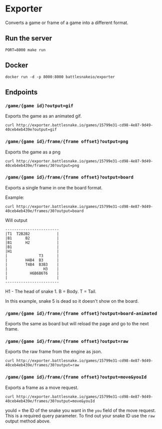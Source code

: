 # Exporter

Converts a game or frame of a game into a different format.

## Run the server

```shell
PORT=8000 make run
```

## Docker

```shell
docker run -d -p 8000:8000 battlesnakeio/exporter
```

## Endpoints

### `/game/{game id}?output=gif`

Exports the game as an animated gif.

```shell
curl http://exporter.battlesnake.io/games/15799e31-cd98-4e87-9d49-40ceb4eb439e?output=gif
```

### `/game/{game id}/frame/{frame offset}?output=png`

Exports the game as a png

```shell
curl http://exporter.battlesnake.io/games/15799e31-cd98-4e87-9d49-40ceb4eb439e/frames/30?output=png
```

### `/game/{game id}/frame/{frame offset}?output=board`

Exports a single frame in one the board format.

Example:

```shell
curl http://exporter.battlesnake.io/games/15799e31-cd98-4e87-9d49-40ceb4eb439e/frames/30?output=board
```

Will output

```none
------------------------
|T1  T2B2B2            |
|B1      B2            |
|B1      H2            |
|B1                    |
|H1                    |
|              T3      |
|        H4B4  B3      |
|        T4B4  B3B3    |
|                H3    |
|          H6B6B6T6    |
|                      |
------------------------
```

H1 - The head of snake 1.  B = Body.  T = Tail.

In this example, snake 5 is dead so it doesn't show on the board.

### `/game/{game id}/frame/{frame offset}?output=board-animated`

Exports the same as board but will reload the page and go to the next frame.

### `/game/{game id}/frame/{frame offset}?output=raw`

Exports the raw frame from the engine as json.

```shell
curl http://exporter.battlesnake.io/games/15799e31-cd98-4e87-9d49-40ceb4eb439e/frames/30?output=raw
```

### `/game/{game id}/frame/{frame offset}?output=move&youId`

Exports a frame as a move request.

```shell
curl http://exporter.battlesnake.io/games/15799e31-cd98-4e87-9d49-40ceb4eb439e/frames/30?output=move&youId
```

youId = the ID of the snake you want in the `you` field of the move request.  This is a required query parameter.  To find out your snake ID use the `raw` output method above.